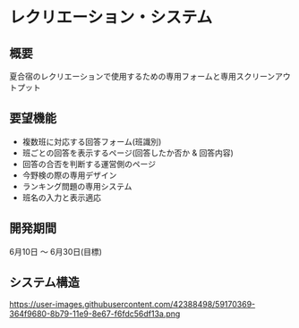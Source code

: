 # レクリエーション・システム

## 概要
夏合宿のレクリエーションで使用するための専用フォームと専用スクリーンアウトプット

## 要望機能
* 複数班に対応する回答フォーム(班識別)
* 班ごとの回答を表示するページ(回答したか否か & 回答内容)
* 回答の合否を判断する運営側のページ
* 今野検の際の専用デザイン
* ランキング問題の専用システム
* 班名の入力と表示適応

## 開発期間
6月10日 〜 6月30日(目標)

## システム構造
https://user-images.githubusercontent.com/42388498/59170369-364f9680-8b79-11e9-8e67-f6fdc56df13a.png
